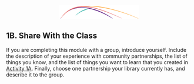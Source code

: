 <div style="text-align:center"><img src="/logo/Connectedlib-Logo-Graph.png" alt=""></div>




## 1B. Share With the Class

If you are completing this module with a group, introduce yourself. Include the description of your experience with community partnerships, the list of things you know, and the list of things you want to learn that you created in [Activity 1A](/1_introduction/section_1_activities/activity-1a-community-partnerships-kwl.html). Finally, choose one partnership your library currently has, and describe it to the group.
